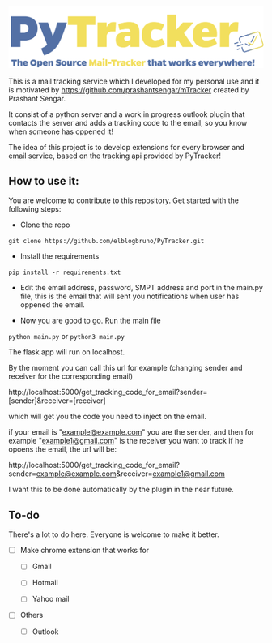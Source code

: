 ![npm package](doc/PyTrackerLogo.png)

This is a mail tracking service which I developed for my personal use and it is motivated by https://github.com/prashantsengar/mTracker created by Prashant Sengar.

It consist of a python server and a work in progress outlook plugin that contacts the server and adds a tracking code to the email, so you know when someone has oppened it!

The idea of this project is to develop extensions for every browser and email service, based on the tracking api provided by PyTracker!



## How to use it:

You are welcome to contribute to this repository. Get started with the following steps:

- Clone the repo

`git clone https://github.com/elblogbruno/PyTracker.git`

- Install the requirements

 `pip install -r requirements.txt`

- Edit the email address, password, SMPT address and port in the main.py file, this is the email that will sent you notifications when user has oppened the email.

- Now you are good to go. Run the main file

`python main.py` or `python3 main.py`

The flask app will run on localhost.

By the moment you can call this url for example  (changing sender and receiver for the corresponding email)

http://localhost:5000/get_tracking_code_for_email?sender=[sender]&receiver=[receiver]

which will get you the code you need to inject on the email.

if your email is "example@example.com" you are the sender, and then for example "example1@gmail.com" is the receiver you want to track if he opoens the email, the url will be:


http://localhost:5000/get_tracking_code_for_email?sender=example@example.com&receiver=example1@gmail.com


I want this to be done automatically by the plugin in the near future.

## To-do

There's a lot to do here. Everyone is welcome to make it better.

- [ ] Make chrome extension that works for
  
  - [ ] Gmail

  - [ ] Hotmail

  - [ ] Yahoo mail

- [ ] Others

  - [ ] Outlook

